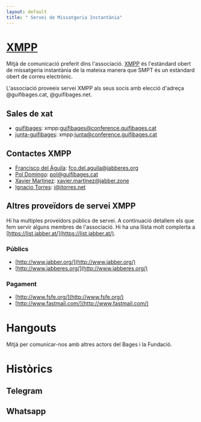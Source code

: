 ```yaml
---
layout: default
title: " Servei de Missatgeria Instantània"
---
```


# [XMPP][]
Mitjà de comunicació preferit dins l'associació. [XMPP][] és l'estàndard obert de missatgeria instantània de la mateixa manera que SMPT és un estàndard obert de correu electrònic.

L'associació proveeix servei XMPP als seus socis amb elecció d'adreça @guifibages.cat, @guifibages.net.

[XMPP]: https://ca.wikipedia.org/wiki/Extensible_Messaging_and_Presence_Protocol

## Sales de xat
- [guifibages][]: xmpp:guifibages@conference.guifibages.cat
- [junta-guifibages][]:  xmpp:junta@conference.guifibages.cat

[guifibages]: xmpp:guifibages@conf.jabberes.org
[junta-guifibages]: xmpp:junta-guifibages@conf.jabberes.org

## Contactes XMPP

- [Francisco del Águila][]: fco.del.aguila@jabberes.org
- [Pol Domingo][]: pol@guifibages.cat
- [Xavier Martinez][]: xavier.martinez@jabber.zone
- [Ignacio Torres][]: i@itorres.net

[Francisco del Águila]: xmpp:fco.del.aguila@jabberes.org
[Pol Domingo]: xmpp:pol@guifibages.cat
[Ignacio Torres]: xmpp:i@itorres.net
[Xavier Martinez]: xavier.martinez@jabber.zone

## Altres proveïdors de servei XMPP

Hi ha multiples proveïdors públics de servei. A continuació detallem els que fem servir alguns membres de l'associació. Hi ha una llista molt complerta a [https://list.jabber.at/](https://list.jabber.at/).

### Públics

- [http://www.jabber.org/](http://www.jabber.org/)
- [http://www.jabberes.org/](http://www.jabberes.org/)

### Pagament

- [http://www.fsfe.org/](http://www.fsfe.org/)
- [http://www.fastmail.com/](http://www.fastmail.com/)


# Hangouts
Mitjà per comunicar-nos amb altres actors del Bages i la Fundació.

# Històrics

## Telegram

## Whatsapp
